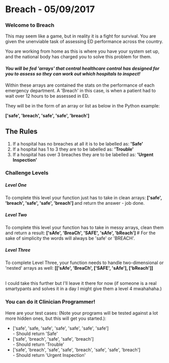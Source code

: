 # Breach - 05/09/2017

<h3> Welcome to Breach </h3>
<p>
This may seem like a game, but in reality it is a fight for survival. You are given the unenviable task of assessing ED performance across the country.

You are working from home as this is where you have your system set up, and the national body has charged you to solve this problem for them.
</p>
<h4><em> You will be fed 'arrays' that central healthcare control has designed for you to assess so they can work out which hospitals to inspect!</em></h4>
<p>
Within these arrays are contained the stats on the performance of each emergency department. A 'Breach' in this case, is when a patient had to wait over 12 hours to be assessed in ED.

They will be in the form of an array or list as below in the Python example:
</p>
<b> ['safe', 'breach', 'safe', 'safe', 'breach'] </b>

<h2> The Rules </h2>
<ol>
  <li>If a hospital has no breaches at all it is to be labelled as: <b> 'Safe' </b></li>
  <li>If a hospital has 1 to 3 they are to be labelled as: <b> 'Trouble' </b></li>
  <li>If a hospital has over 3 breaches they are to be labelled as: <b> 'Urgent Inspection' </b></li>
</ol>

<h3> Challenge Levels </h3>

<h5> Level One </h5>
To complete this level your function just has to take in clean arrays: <b> ['safe', 'breach', 'safe', 'safe', 'breach'] </b> and return the answer - job done.

<h5> Level Two </h5>
To complete this level your function has to take in messy arrays, clean them and return a result: <b> ['sAfe', 'BreaCh', 'SAFE', 'sAfe', 'bReach'] </b> # For the sake of simplicity the words will always be 'safe' or 'BREACH'.

<h5> Level Three </h5>
To complete Level Three, your function needs to handle two-dimensional or 'nested' arrays as well: <b> [['sAfe', 'BreaCh', ['SAFE', 'sAfe'], ['bReach']] </b>
<br></br>

<p>
I could take this further but I'll leave it there for now (if someone is a real smartypants and solves it in a day I might give them a level 4 mwahahaha.)
</p>

<h3> You can do it Clinician Programmer! </h3>
Here are your test cases: (Note your programs will be tested against a lot more hidden ones, but this will get you started.):
<ul>
  
  <li>['safe', 'safe, 'safe', 'safe', 'safe', 'safe', 'safe'] </li>- Should return 'Safe'
  <li>['safe', 'breach', 'safe', 'safe', 'breach'] </li>- Should return 'Trouble'
  <li>['safe', 'breach', 'safe', 'safe', 'breach', 'safe', 'safe', 'breach'] </li>- Should return 'Urgent Inspection'
  
</ul>
